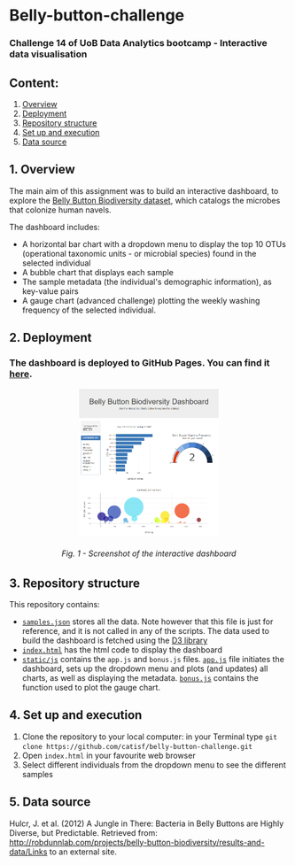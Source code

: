 # Belly-button-challenge
### Challenge 14 of UoB Data Analytics bootcamp - Interactive data visualisation

## Content:
1. [Overview](https://github.com/catisf/belly-button-challenge?tab=readme-ov-file#1-overview)
2. [Deployment](https://github.com/catisf/belly-button-challenge?tab=readme-ov-file#2-deployment)
3. [Repository structure](https://github.com/catisf/belly-button-challenge?tab=readme-ov-file#3-repository-structure)
4. [Set up and execution](https://github.com/catisf/belly-button-challenge?tab=readme-ov-file#4-set-up-and-execution)
5. [Data source](https://github.com/catisf/belly-button-challenge?tab=readme-ov-file#5-data-source)

## 1. Overview
The main aim of this assignment was to build an interactive dashboard, to explore the [Belly Button Biodiversity dataset](https://robdunnlab.com/projects/belly-button-biodiversity/), which catalogs the microbes that colonize human navels.

The dashboard includes:
- A horizontal bar chart with a dropdown menu to display the top 10 OTUs (operational taxonomic units - or microbial species) found in the selected individual
- A bubble chart that displays each sample
- The sample metadata (the individual's demographic information), as key-value pairs
- A gauge chart (advanced challenge) plotting the weekly washing frequency of the selected individual.

## 2. Deployment
### The dashboard is deployed to GitHub Pages. You can find it [here](https://catisf.github.io/belly-button-challenge/).

<p align="center">
  <img src = "https://github.com/catisf/belly-button-challenge/blob/main/dashboard.png" height = "50%" width = "50%">
</p>
<h6 align="center">Fig. 1 - Screenshot of the interactive dashboard</h6>

## 3. Repository structure
This repository contains:
- [`samples.json`](https://github.com/catisf/belly-button-challenge/blob/main/samples.json) stores all the data. Note however that this file is just for reference, and it is not called in any of the scripts. The data used to build the dashboard is fetched using the [D3 library](https://d3js.org/)
- [`index.html`](https://github.com/catisf/belly-button-challenge/blob/main/index.html) has the html code to display the dashboard
- [`static/js`](https://github.com/catisf/belly-button-challenge/tree/main/static/js) contains the `app.js` and `bonus.js` files. [`app.js`](https://github.com/catisf/belly-button-challenge/blob/main/static/js/app.js) file initiates the dashboard, sets up the dropdown menu and plots (and updates) all charts, as well as displaying the metadata. [`bonus.js`](https://github.com/catisf/belly-button-challenge/blob/main/static/js/bonus.js) contains the function used to plot the gauge chart. 

## 4. Set up and execution
1. Clone the repository to your local computer: in your Terminal type `git clone https://github.com/catisf/belly-button-challenge.git`
2. Open `index.html` in your favourite web browser
3. Select different individuals from the dropdown menu to see the different samples

## 5. Data source
Hulcr, J. et al. (2012) A Jungle in There: Bacteria in Belly Buttons are Highly Diverse, but Predictable. Retrieved from: http://robdunnlab.com/projects/belly-button-biodiversity/results-and-data/Links to an external site.
